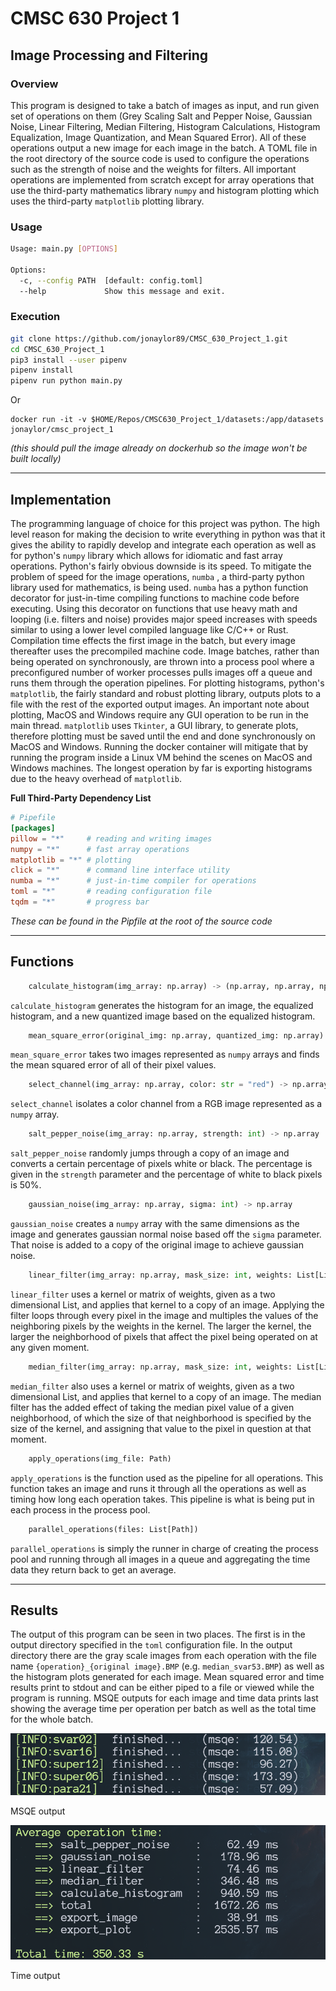 # CMSC 630 Project 1

## Image Processing and Filtering

### Overview

This program is designed to take a batch of images as input, and run given set of operations on them (Grey Scaling Salt and Pepper Noise, Gaussian Noise, Linear Filtering, Median Filtering, Histogram Calculations, Histogram Equalization, Image Quantization, and Mean Squared Error). All of these operations output a new image for each image in the batch. A TOML file in the root directory of the source code is used to configure the operations such as the strength of noise and the weights for filters. All important operations are implemented from scratch except for array operations that use the third-party mathematics library `numpy` and histogram plotting which uses the third-party `matplotlib` plotting library.

### Usage
```sh
Usage: main.py [OPTIONS]

Options:
  -c, --config PATH  [default: config.toml]
  --help             Show this message and exit.
```
### Execution

```sh
git clone https://github.com/jonaylor89/CMSC_630_Project_1.git
cd CMSC_630_Project_1
pip3 install --user pipenv
pipenv install
pipenv run python main.py
```
Or
```
docker run -it -v $HOME/Repos/CMSC630_Project_1/datasets:/app/datasets jonaylor/cmsc_project_1
```
*(this should pull the image already on dockerhub so the image won't be built locally)*

---

## Implementation

The programming language of choice for this project was python. The high level reason for making the decision to write everything in python was that it gives the ability to rapidly develop and integrate each operation as well as for python's `numpy` library which allows for idiomatic and fast array operations. Python's fairly obvious downside is its speed. To mitigate the problem of speed for the image operations, `numba` , a third-party python library used for mathematics, is being used. `numba` has a python function decorator for just-in-time compiling functions to machine code before executing. Using this decorator on functions that use heavy math and looping (i.e. filters and noise) provides major speed increases with speeds similar to using a lower level compiled language like C/C++ or Rust. Compilation time effects the first image in the batch, but every image thereafter uses the precompiled machine code. Image batches, rather than being operated on synchronously, are thrown into a process pool where a preconfigured number of worker processes pulls images off a queue and runs them through the operation pipelines. For plotting histograms, python's `matplotlib`, the fairly standard and robust plotting library, outputs plots to a file with the rest of the exported output images. An important note about plotting, MacOS and Windows require any GUI operation to be run in the main thread. `matplotlib` uses `Tkinter`, a GUI library, to generate plots, therefore plotting must be saved until the end and done synchronously on MacOS and Windows. Running the docker container will mitigate that by running the program inside a Linux VM behind the scenes on MacOS and Windows machines. The longest operation by far is exporting histograms due to the heavy overhead of `matplotlib`.

**Full Third-Party Dependency List**
```toml
# Pipefile
[packages]
pillow = "*"     # reading and writing images
numpy = "*"      # fast array operations
matplotlib = "*" # plotting
click = "*"      # command line interface utility
numba = "*"      # just-in-time compiler for operations
toml = "*"       # reading configuration file
tqdm = "*"       # progress bar
```
*These can be found in the Pipfile at the root of the source code*

---

## Functions
```python
    calculate_histogram(img_array: np.array) -> (np.array, np.array, np.array)
```

`calculate_histogram` generates the histogram for an image, the equalized histogram, and a new quantized image based on the equalized histogram.

```python
    mean_square_error(original_img: np.array, quantized_img: np.array) -> int
```

`mean_square_error` takes two images represented as `numpy` arrays and finds the mean squared error of all of their pixel values.  

```python
    select_channel(img_array: np.array, color: str = "red") -> np.array
```

`select_channel` isolates a color channel from a RGB image represented as a `numpy` array.

```python
    salt_pepper_noise(img_array: np.array, strength: int) -> np.array
```

`salt_pepper_noise` randomly jumps through a copy of an image and converts a certain percentage of pixels white or black. The percentage is given in the `strength` parameter and the percentage of white to black pixels is 50%.


```python
    gaussian_noise(img_array: np.array, sigma: int) -> np.array
```

`gaussian_noise` creates a `numpy` array with the same dimensions as the image and generates gaussian normal noise based off the `sigma` parameter. That noise is added to a copy of the original image to achieve gaussian noise.

```python
    linear_filter(img_array: np.array, mask_size: int, weights: List[List[int]]) -> np.array
```

`linear_filter` uses a kernel or matrix of weights, given as a two dimensional List, and applies that kernel to a copy of an image. Applying the filter loops through every pixel in the image and multiples the values of the neighboring pixels by the weights in the kernel. The larger the kernel, the larger the neighborhood of pixels that affect the pixel being operated on at any given moment.

```python
    median_filter(img_array: np.array, mask_size: int, weights: List[List[int]]) -> np.array
```

`median_filter` also uses a kernel or matrix of weights, given as a two dimensional List, and applies that kernel to a copy of an image. The median filter has the added effect of taking the median pixel value of a given neighborhood, of which the size of that neighborhood is specified by the size of the kernel, and assigning that value to the pixel in question at that moment.

```python
    apply_operations(img_file: Path)
```

`apply_operations` is the function used as the pipeline for all operations. This function takes an image and runs it through all the operations as well as timing how long each operation takes. This pipeline is what is being put in each process in the process pool.

```python
    parallel_operations(files: List[Path])
```

`parallel_operations` is simply the runner in charge of creating the process pool and running through all images in a queue and aggregating the time data they return back to get an average.

---

## Results

The output of this program can be seen in two places.  The first is in the output directory specified in the `toml` configuration file. In the output directory there are the gray scale images from each operation with the file name `{operation}_{original image}.BMP` (e.g. `median_svar53.BMP`) as well as the histogram plots generated for each image. Mean squared error and time results print to stdout and can be either piped to a file or viewed while the program is running. MSQE outputs for each image and time data prints last showing the average time per operation per batch as well as the total time for the whole batch.

![assets/Screen_Shot_2020-03-08_at_12.02.26_PM.png](assets/Screen_Shot_2020-03-08_at_12.02.26_PM.png)

MSQE output

![assets/Screen_Shot_2020-03-08_at_4.55.26_PM.png](assets/Screen_Shot_2020-03-08_at_4.55.26_PM.png)

Time output
